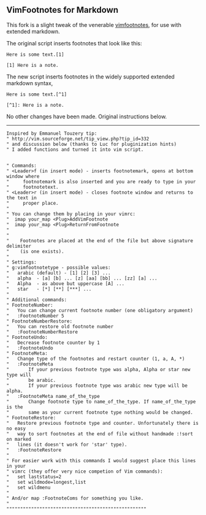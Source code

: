 ## VimFootnotes for Markdown

This fork is a slight tweak of the venerable [vimfootnotes](http://www.vim.org/scripts/script.php?script_id=431), for use with extended markdown.

The original script inserts footnotes that look like this:

~~~
Here is some text.[1]

[1] Here is a note.
~~~

The new script inserts footnotes in the widely supported extended markdown syntax,

~~~
Here is some text.[^1]

[^1]: Here is a note.
~~~

No other changes have been made. Original instructions below.

* * * * *
~~~
Inspired by Emmanuel Touzery tip:
" http://vim.sourceforge.net/tip_view.php?tip_id=332 
" and discussion below (thanks to Luc for pluginization hints) 
" I added functions and turned it into vim script.


" Commands:
" <Leader>f (in insert mode) - inserts footnotemark, opens at bottom window where
"     footnotemark is also inserted and you are ready to type in your
"     footnotetext.
" <Leader>r (in insert mode) - closes footnote window and returns to the text in
"     proper place. 
"
" You can change them by placing in your vimrc:
"  imap your_map <Plug>AddVimFootnote
"  imap your_map <Plug>ReturnFromFootnote
"
"
"    Footnotes are placed at the end of the file but above signature delimiter
"    (is one exists). 
"
" Settings:
" g:vimfootnotetype - possible values:
" 	arabic (default) - [1] [2] [3] ...
" 	alpha  - [a] [b] ... [z] [aa] [bb] ... [zz] [a] ...
"   Alpha  - as above but uppercase [A] ...
"   star   - [*] [**] [***] ...	
"
" Additional commands:
" FootnoteNumber:
" 	You can change current footnote number (one obligatory argument)
"   :FootnoteNumber 5	
" FootnoteNumberRestore:
"	You can restore old footnote number  
"	:FootnoteNumberRestore	
" FootnoteUndo: 
"	Decrease footnote counter by 1
"	:FootnoteUndo	 
" FootnoteMeta:
" 	Change type of the footnotes and restart counter (1, a, A, *)
" 	:FootnoteMeta
" 		If your previous footnote type was alpha, Alpha or star new type will
" 		be arabic.
" 		If your previous footnote type was arabic new type will be alpha.
" 	:FootnoteMeta name_of_the_type
" 		Change footnote type to name_of_the_type. If name_of_the_type is the
" 		same as	your current footnote type nothing would be changed.
" FootnoteRestore:
" 	Restore previous footnote type and counter. Unfortunately there is no easy
" 	way to sort footnotes at the end of file without handmade :!sort on marked
" 	lines (it doesn't work for 'star' type).
" 	:FootnoteRestore	
"
" For easier work with this commands I would suggest place this lines in your
" vimrc (they offer very nice competion of Vim commands):	
"	set laststatus=2
"	set wildmode=longest,list
"	set wildmenu
"
" And/or map :FootnoteComs for something you like.
"
"""""""""""""""""""""""""""""""""""""""""""""""""""
~~~
